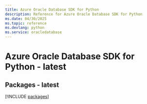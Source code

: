 ```yaml
---
title: Azure Oracle Database SDK for Python
description: Reference for Azure Oracle Database SDK for Python
ms.date: 04/30/2025
ms.topic: reference
ms.devlang: python
ms.service: oracledatabase
---
```

# Azure Oracle Database SDK for Python - latest
## Packages - latest
[!INCLUDE [packages](oracle-database-index.md)]